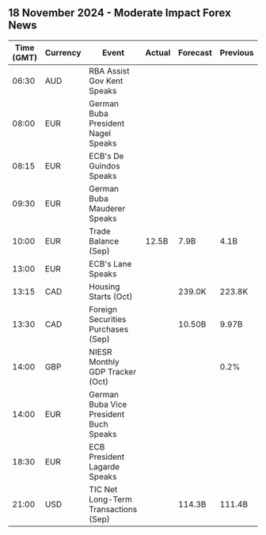 ## 18 November 2024 - Moderate Impact Forex News

| Time (GMT) | Currency | Event | Actual | Forecast | Previous |
|------|----------|-------|--------|----------|----------|
| 06:30 | AUD | RBA Assist Gov Kent Speaks |  |  |  |
| 08:00 | EUR | German Buba President Nagel Speaks |  |  |  |
| 08:15 | EUR | ECB's De Guindos Speaks |  |  |  |
| 09:30 | EUR | German Buba Mauderer Speaks |  |  |  |
| 10:00 | EUR | Trade Balance (Sep) | 12.5B | 7.9B | 4.1B |
| 13:00 | EUR | ECB's Lane Speaks |  |  |  |
| 13:15 | CAD | Housing Starts (Oct) |  | 239.0K | 223.8K |
| 13:30 | CAD | Foreign Securities Purchases (Sep) |  | 10.50B | 9.97B |
| 14:00 | GBP | NIESR Monthly GDP Tracker (Oct) |  |  | 0.2% |
| 14:00 | EUR | German Buba Vice President Buch Speaks |  |  |  |
| 18:30 | EUR | ECB President Lagarde Speaks |  |  |  |
| 21:00 | USD | TIC Net Long-Term Transactions (Sep) |  | 114.3B | 111.4B |
